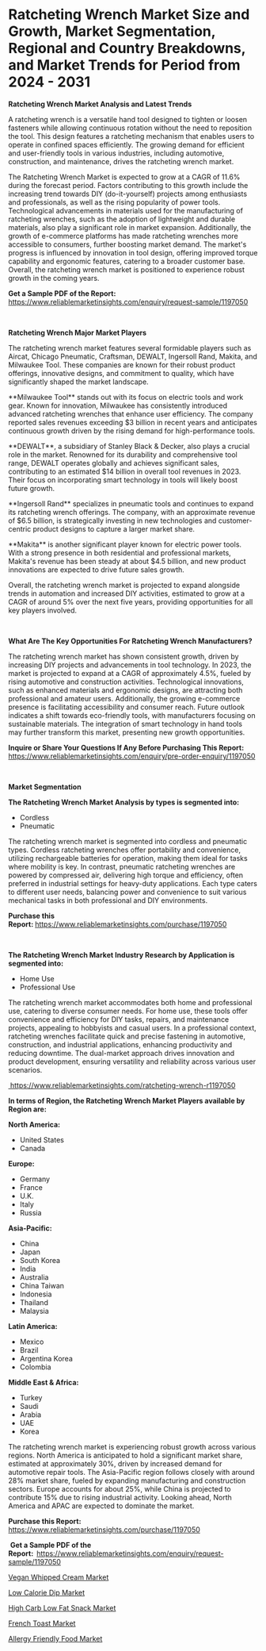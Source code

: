 <p><h1>Ratcheting Wrench Market Size and Growth, Market Segmentation, Regional and Country Breakdowns, and Market Trends for Period from 2024 -  2031</h1></p><p><strong>Ratcheting Wrench Market Analysis and Latest Trends</strong></p>
<p><p>A ratcheting wrench is a versatile hand tool designed to tighten or loosen fasteners while allowing continuous rotation without the need to reposition the tool. This design features a ratcheting mechanism that enables users to operate in confined spaces efficiently. The growing demand for efficient and user-friendly tools in various industries, including automotive, construction, and maintenance, drives the ratcheting wrench market.</p><p>The Ratcheting Wrench Market is expected to grow at a CAGR of 11.6% during the forecast period. Factors contributing to this growth include the increasing trend towards DIY (do-it-yourself) projects among enthusiasts and professionals, as well as the rising popularity of power tools. Technological advancements in materials used for the manufacturing of ratcheting wrenches, such as the adoption of lightweight and durable materials, also play a significant role in market expansion. Additionally, the growth of e-commerce platforms has made ratcheting wrenches more accessible to consumers, further boosting market demand. The market's progress is influenced by innovation in tool design, offering improved torque capability and ergonomic features, catering to a broader customer base. Overall, the ratcheting wrench market is positioned to experience robust growth in the coming years.</p></p>
<p><strong>Get a Sample PDF of the Report:&nbsp;</strong> <a href="https://www.reliablemarketinsights.com/enquiry/request-sample/1197050?utm_campaign=1570&utm_medium=2&utm_source=Github&utm_content=ia&utm_term=19102024&utm_id=ratcheting-wrench">https://www.reliablemarketinsights.com/enquiry/request-sample/1197050</a></p>
<p>&nbsp;</p>
<p><strong>Ratcheting Wrench Major Market Players</strong></p>
<p><p>The ratcheting wrench market features several formidable players such as Aircat, Chicago Pneumatic, Craftsman, DEWALT, Ingersoll Rand, Makita, and Milwaukee Tool. These companies are known for their robust product offerings, innovative designs, and commitment to quality, which have significantly shaped the market landscape.</p><p>**Milwaukee Tool** stands out with its focus on electric tools and work gear. Known for innovation, Milwaukee has consistently introduced advanced ratcheting wrenches that enhance user efficiency. The company reported sales revenues exceeding $3 billion in recent years and anticipates continuous growth driven by the rising demand for high-performance tools.</p><p>**DEWALT**, a subsidiary of Stanley Black & Decker, also plays a crucial role in the market. Renowned for its durability and comprehensive tool range, DEWALT operates globally and achieves significant sales, contributing to an estimated $14 billion in overall tool revenues in 2023. Their focus on incorporating smart technology in tools will likely boost future growth.</p><p>**Ingersoll Rand** specializes in pneumatic tools and continues to expand its ratcheting wrench offerings. The company, with an approximate revenue of $6.5 billion, is strategically investing in new technologies and customer-centric product designs to capture a larger market share.</p><p>**Makita** is another significant player known for electric power tools. With a strong presence in both residential and professional markets, Makita's revenue has been steady at about $4.5 billion, and new product innovations are expected to drive future sales growth.</p><p>Overall, the ratcheting wrench market is projected to expand alongside trends in automation and increased DIY activities, estimated to grow at a CAGR of around 5% over the next five years, providing opportunities for all key players involved.</p></p>
<p>&nbsp;</p>
<p><strong>What Are The Key Opportunities For Ratcheting Wrench Manufacturers?</strong></p>
<p><p>The ratcheting wrench market has shown consistent growth, driven by increasing DIY projects and advancements in tool technology. In 2023, the market is projected to expand at a CAGR of approximately 4.5%, fueled by rising automotive and construction activities. Technological innovations, such as enhanced materials and ergonomic designs, are attracting both professional and amateur users. Additionally, the growing e-commerce presence is facilitating accessibility and consumer reach. Future outlook indicates a shift towards eco-friendly tools, with manufacturers focusing on sustainable materials. The integration of smart technology in hand tools may further transform this market, presenting new growth opportunities.</p></p>
<p><strong>Inquire or Share Your Questions If Any Before Purchasing This Report:</strong> <a href="https://www.reliablemarketinsights.com/enquiry/pre-order-enquiry/1197050?utm_campaign=1570&utm_medium=2&utm_source=Github&utm_content=ia&utm_term=19102024&utm_id=ratcheting-wrench">https://www.reliablemarketinsights.com/enquiry/pre-order-enquiry/1197050</a></p>
<p>&nbsp;</p>
<p><strong>Market Segmentation</strong></p>
<p><strong>The Ratcheting Wrench Market Analysis by types is segmented into:</strong></p>
<p><ul><li>Cordless</li><li>Pneumatic</li></ul></p>
<p><p>The ratcheting wrench market is segmented into cordless and pneumatic types. Cordless ratcheting wrenches offer portability and convenience, utilizing rechargeable batteries for operation, making them ideal for tasks where mobility is key. In contrast, pneumatic ratcheting wrenches are powered by compressed air, delivering high torque and efficiency, often preferred in industrial settings for heavy-duty applications. Each type caters to different user needs, balancing power and convenience to suit various mechanical tasks in both professional and DIY environments.</p></p>
<p><strong>Purchase this Report:&nbsp;</strong><a href="https://www.reliablemarketinsights.com/purchase/1197050?utm_campaign=1570&utm_medium=2&utm_source=Github&utm_content=ia&utm_term=19102024&utm_id=ratcheting-wrench">https://www.reliablemarketinsights.com/purchase/1197050</a></p>
<p>&nbsp;</p>
<p><strong>The Ratcheting Wrench Market Industry Research by Application is segmented into:</strong></p>
<p><ul><li>Home Use</li><li>Professional Use</li></ul></p>
<p><p>The ratcheting wrench market accommodates both home and professional use, catering to diverse consumer needs. For home use, these tools offer convenience and efficiency for DIY tasks, repairs, and maintenance projects, appealing to hobbyists and casual users. In a professional context, ratcheting wrenches facilitate quick and precise fastening in automotive, construction, and industrial applications, enhancing productivity and reducing downtime. The dual-market approach drives innovation and product development, ensuring versatility and reliability across various user scenarios.</p></p>
<p><a href="https://www.reliablemarketinsights.com/ratcheting-wrench-r1197050?utm_campaign=1570&utm_medium=2&utm_source=Github&utm_content=ia&utm_term=19102024&utm_id=ratcheting-wrench">&nbsp;https://www.reliablemarketinsights.com/ratcheting-wrench-r1197050</a></p>
<p><strong>In terms of Region, the Ratcheting Wrench Market Players available by Region are:</strong></p>
<p>
    <p> <strong> North America: </strong>
        <ul>
            <li>United States</li>
            <li>Canada</li>
        </ul>
        </p> 
    <p> <strong> Europe: </strong>
        <ul>
            <li>Germany</li>
            <li>France</li>
            <li>U.K.</li>
            <li>Italy</li>
            <li>Russia</li>
        </ul>
        </p> 
    <p> <strong> Asia-Pacific: </strong>
        <ul>
            <li>China</li>
            <li>Japan</li>
            <li>South Korea</li>
            <li>India</li>
            <li>Australia</li>
            <li>China Taiwan</li>
            <li>Indonesia</li>
            <li>Thailand</li>
            <li>Malaysia</li>
        </ul>
        </p> 
    <p> <strong> Latin America: </strong>
        <ul>
            <li>Mexico</li>
            <li>Brazil</li>
            <li>Argentina Korea</li>
            <li>Colombia</li>
        </ul>
        </p> 
    <p> <strong> Middle East & Africa: </strong>
        <ul>
            <li>Turkey</li>
            <li>Saudi</li>
            <li>Arabia</li>
            <li>UAE</li>
            <li>Korea</li>
        </ul>
    </p>
    </p>
<p><p>The ratcheting wrench market is experiencing robust growth across various regions. North America is anticipated to hold a significant market share, estimated at approximately 30%, driven by increased demand for automotive repair tools. The Asia-Pacific region follows closely with around 28% market share, fueled by expanding manufacturing and construction sectors. Europe accounts for about 25%, while China is projected to contribute 15% due to rising industrial activity. Looking ahead, North America and APAC are expected to dominate the market.</p></p>
<p><strong>Purchase this Report: </strong><a href="https://www.reliablemarketinsights.com/purchase/1197050?utm_campaign=1570&utm_medium=2&utm_source=Github&utm_content=ia&utm_term=19102024&utm_id=ratcheting-wrench">https://www.reliablemarketinsights.com/purchase/1197050</a></p>
<p>&nbsp;<strong>Get a Sample PDF of the Report:&nbsp;&nbsp;</strong><a href="https://www.reliablemarketinsights.com/enquiry/request-sample/1197050?utm_campaign=1570&utm_medium=2&utm_source=Github&utm_content=ia&utm_term=19102024&utm_id=ratcheting-wrench">https://www.reliablemarketinsights.com/enquiry/request-sample/1197050</a></p>
<p><strong></strong></p>
<p><p><a href="https://www.linkedin.com/pulse/vegan-whipped-cream-industry-sector-new-technologies-market-uqane?utm_campaign=1570&utm_medium=2&utm_source=Github&utm_content=ia&utm_term=19102024&utm_id=ratcheting-wrench">Vegan Whipped Cream Market</a></p><p><a href="https://www.linkedin.com/pulse/low-calorie-dip-market-size-type-organic-dipconventional-ch7re?utm_campaign=1570&utm_medium=2&utm_source=Github&utm_content=ia&utm_term=19102024&utm_id=ratcheting-wrench">Low Calorie Dip Market</a></p><p><a href="https://www.linkedin.com/pulse/pulse-high-carb-low-fat-snack-rhythms-change-market-resonance-mol6e?utm_campaign=1570&utm_medium=2&utm_source=Github&utm_content=ia&utm_term=19102024&utm_id=ratcheting-wrench">High Carb Low Fat Snack Market</a></p><p><a href="https://www.linkedin.com/pulse/global-french-toast-market-product-types-applications-g2vee?utm_campaign=1570&utm_medium=2&utm_source=Github&utm_content=ia&utm_term=19102024&utm_id=ratcheting-wrench">French Toast Market</a></p><p><a href="https://www.linkedin.com/pulse/allergy-friendly-food-market-dynamics-application-types-an6te?utm_campaign=1570&utm_medium=2&utm_source=Github&utm_content=ia&utm_term=19102024&utm_id=ratcheting-wrench">Allergy Friendly Food Market</a></p></p>